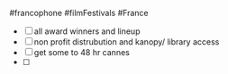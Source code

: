 #francophone #filmFestivals #France
- [ ] all award winners and lineup
- [ ] non profit distrubution and kanopy/ library access
- [ ] get some to 48 hr cannes
- [ ] 